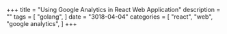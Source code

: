 +++
title = "Using Google Analytics in React Web Application"
description = ""
tags = [
    "golang",
]
date = "3018-04-04"
categories = [
    "react",
    "web",
    "google analytics",
]
+++
